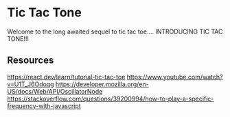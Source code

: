 # Tic Tac Tone      

Welcome to the long awaited sequel to tic tac toe.... INTRODUCING TIC TAC TONE!!!

## Resources 

https://react.dev/learn/tutorial-tic-tac-toe
https://www.youtube.com/watch?v=U1T_J6Odoqg
https://developer.mozilla.org/en-US/docs/Web/API/OscillatorNode
https://stackoverflow.com/questions/39200994/how-to-play-a-specific-frequency-with-javascript